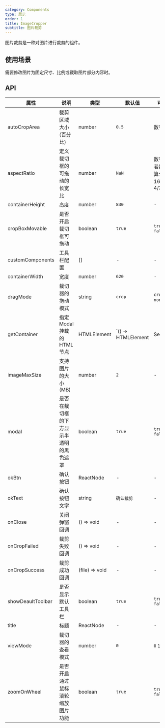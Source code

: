 ```yaml
---
category: Components
type: 展示
order: 1
title: ImageCropper
subtitle: 图片裁剪
---
```


图片裁剪是一种对图片进行裁剪的组件。

## **使用场景**

需要修改图片为固定尺寸、比例或截取图片部分内容时。

## API

| 属性 | 说明 | 类型 | 默认值 | 可选值 | 版本 |
| --- | --- | --- | --- | --- | --- |
| autoCropArea | 裁剪区域大小(百分比) | number | `0.5` | 数字 | 1.0.0 |
| aspectRatio | 定义裁切框的可拖动的长宽比 | number | `NaN` | 数字，或者数学计算公式如 16/9、4/3 | 1.0.0 |
| containerHeight | 高度 | number | `830` | - | 1.0.0 |
| cropBoxMovable | 是否开启裁切框可拖动 | boolean | `true` | `true` `false` | 1.0.0 |
| customComponents | 工具栏配置 | [] | - | - | 1.0.0 |
| containerWidth | 宽度 | number | `620` | - | 1.0.0 |
| dragMode | 裁切器的拖动模式 | string | `crop` | `crop` `move` `none` | 1.0.0 |
| getContainer | 指定 Modal 挂载的 HTML 节点 | HTMLElement | `() => HTMLElement | Selectors | null | document.body` | - | 1.0.0 |
| imageMaxSize | 支持图片的大小(MB) | number | `2` | - | 1.0.0 |
| modal | 是否在裁切框的下方显示半透明的黑色遮罩 | boolean | `true` | `true` `false` | 1.0.0 |
| okBtn | 确认按钮 | ReactNode | - | - | 1.0.0 |
| okText | 确认按钮文字 | string | `确认裁剪` | - | 1.0.0 |
| onClose | 关闭弹窗回调 | () => void | - | - | 1.0.0 |
| onCropFailed | 裁剪失败回调 | () => void | - | - | 1.0.0 |
| onCropSuccess | 裁剪成功回调 | (file) => void | - | - | 1.0.0 |
| showDeaultToolbar | 是否显示默认工具栏 | boolean | `true` | `true` `false` | 1.0.0 |
| title | 标题 | ReactNode | - | - | 1.0.0 |
| viewMode | 裁切器的查看模式 | number | `0` | `0` `1` `2` `3` | 1.0.0 |
| zoomOnWheel | 是否开启通过鼠标滚轮缩放图片功能 | boolean | `true` | `true` `false` | 1.0.0 |
